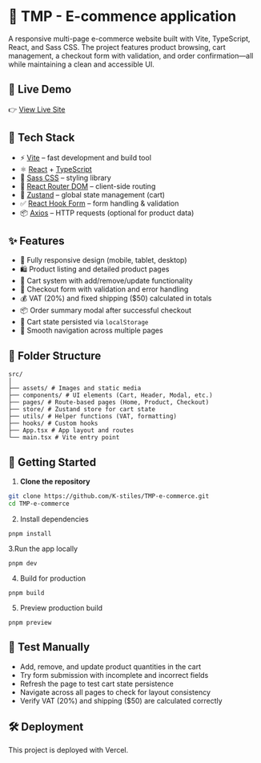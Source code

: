 # 🛒 TMP - E-commence application

A responsive multi-page e-commerce website built with Vite, TypeScript, React, and Sass CSS. The project features product browsing, cart management, a checkout form with validation, and order confirmation—all while maintaining a clean and accessible UI.

## 🔗 Live Demo

👉 [View Live Site](https://tmp-e-commerce.vercel.app/headphones)

## 🧰 Tech Stack

- ⚡️ [Vite](https://vitejs.dev/) – fast development and build tool
- ⚛️ [React](https://reactjs.org/) + [TypeScript](https://www.typescriptlang.org/)
- 🎨 [Sass CSS](https://sasscss.com/) – styling library
- 🧭 [React Router DOM](https://reactrouter.com/) – client-side routing
- 🧠 [Zustand](https://zustand-demo.pmnd.rs/) – global state management (cart)
- ✅ [React Hook Form](https://react-hook-form.com/) – form handling & validation
- 📦 [Axios](https://axios-http.com/) – HTTP requests (optional for product data)

## ✨ Features

- 📱 Fully responsive design (mobile, tablet, desktop)
- 🛍 Product listing and detailed product pages
- 🛒 Cart system with add/remove/update functionality
- 🧾 Checkout form with validation and error handling
- 💰 VAT (20%) and fixed shipping ($50) calculated in totals
- 📦 Order summary modal after successful checkout
- 💾 Cart state persisted via `localStorage`
- 🔁 Smooth navigation across multiple pages

## 📂 Folder Structure

```
src/
│
├── assets/ # Images and static media
├── components/ # UI elements (Cart, Header, Modal, etc.)
├── pages/ # Route-based pages (Home, Product, Checkout)
├── store/ # Zustand store for cart state
├── utils/ # Helper functions (VAT, formatting)
├── hooks/ # Custom hooks
├── App.tsx # App layout and routes
└── main.tsx # Vite entry point
```

## 🚀 Getting Started

1. **Clone the repository**

```bash
git clone https://github.com/K-stiles/TMP-e-commerce.git
cd TMP-e-commerce
```

2. Install dependencies

```
pnpm install
```

3.Run the app locally

```
pnpm dev

```

4. Build for production

```
pnpm build
```

5. Preview production build

```
pnpm preview
```

## 🧪 Test Manually

- Add, remove, and update product quantities in the cart
- Try form submission with incomplete and incorrect fields
- Refresh the page to test cart state persistence
- Navigate across all pages to check for layout consistency
- Verify VAT (20%) and shipping ($50) are calculated correctly

## 🛠 Deployment

This project is deployed with Vercel.
